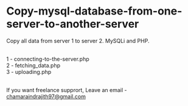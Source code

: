 # Copy-mysql-database-from-one-server-to-another-server<br>
Copy all data from server 1 to server 2. MySQLi and PHP.<br><br>

1 - connecting-to-the-server.php<br>
2 - fetching_data.php<br>
3 - uploading.php<br><br>

If you want freelance supprort, Leave an email - chamaraindrajith97@gmail.com
